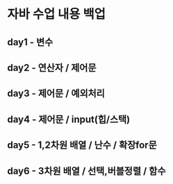 # 자바 수업 내용 백업

## day1 - 변수
## day2 - 연산자 / 제어문
## day3 - 제어문 / 예외처리
## day4 - 제어문 / input(힙/스택) 
## day5 - 1,2차원 배열 / 난수 / 확장for문
## day6 - 3차원 배열 / 선택,버블정렬 / 함수


